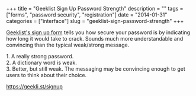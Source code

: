 +++
title = "Geeklist Sign Up Password Strength"
description = ""
tags = ["forms", "password security", "registration"]
date = "2014-01-31"
categories = ["interface"]
slug = "geeklist-sign-password-strength"
+++


<p><a href="https://geekli.st/signup">Geeklist's sign up form</a> tells you how secure your password is by indicating how long it would take to crack. Sounds much more understandable and convincing than the typical weak/strong message.</p>

<div id="screens-full" class="clear"><div class="caption">1. A really strong password.</div><div class="fullimg clear"><a href="//media.konigi.com/interface/geeklist_signup-1.png" class="group" rel="group" title="1. A really strong password."><img src="//media.konigi.com/interface/geeklist_signup-1.png" alt="" class="img-responsive"></a></div></div><div id="screens-full" class="clear"><div class="caption">2. A dictionary word is weak. </div><div class="fullimg clear"><a href="//media.konigi.com/interface/geeklist_signup-2.png" class="group" rel="group" title="2. A dictionary word is weak. "><img src="//media.konigi.com/interface/geeklist_signup-2.png" alt="" class="img-responsive"></a></div></div><div id="screens-full" class="clear"><div class="caption">3. Better, but still weak. The messaging may be convincing enough to get users to think about their choice.</div><div class="fullimg clear"><a href="//media.konigi.com/interface/geeklist_signup-3.png" class="group" rel="group" title="3. Better, but still weak. The messaging may be convincing enough to get users to think about their ..."><img src="//media.konigi.com/interface/geeklist_signup-3.png" alt="" class="img-responsive"></a></div></div>        
<p><a href="https://geekli.st/signup">https://geekli.st/signup</a></p>

